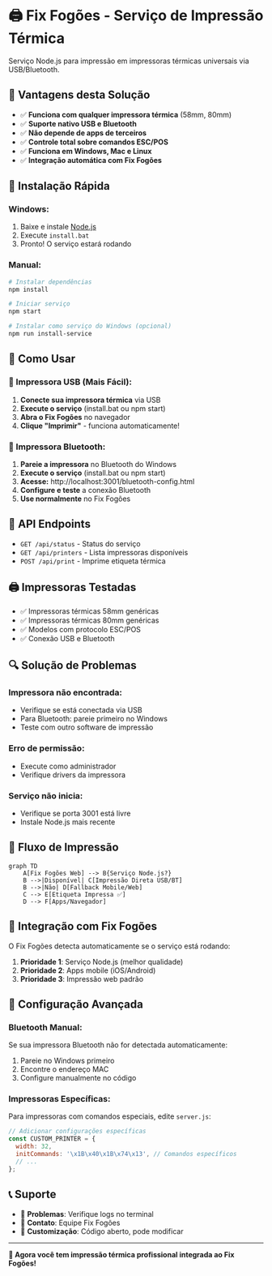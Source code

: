 # 🖨️ Fix Fogões - Serviço de Impressão Térmica

Serviço Node.js para impressão em impressoras térmicas universais via USB/Bluetooth.

## 🎯 **Vantagens desta Solução**

- ✅ **Funciona com qualquer impressora térmica** (58mm, 80mm)
- ✅ **Suporte nativo USB e Bluetooth**
- ✅ **Não depende de apps de terceiros**
- ✅ **Controle total sobre comandos ESC/POS**
- ✅ **Funciona em Windows, Mac e Linux**
- ✅ **Integração automática com Fix Fogões**

## 🚀 **Instalação Rápida**

### **Windows:**
1. Baixe e instale [Node.js](https://nodejs.org/)
2. Execute `install.bat`
3. Pronto! O serviço estará rodando

### **Manual:**
```bash
# Instalar dependências
npm install

# Iniciar serviço
npm start

# Instalar como serviço do Windows (opcional)
npm run install-service
```

## 🔧 **Como Usar**

### **🔌 Impressora USB (Mais Fácil):**
1. **Conecte sua impressora térmica** via USB
2. **Execute o serviço** (install.bat ou npm start)
3. **Abra o Fix Fogões** no navegador
4. **Clique "Imprimir"** - funciona automaticamente!

### **🔵 Impressora Bluetooth:**
1. **Pareie a impressora** no Bluetooth do Windows
2. **Execute o serviço** (install.bat ou npm start)
3. **Acesse:** http://localhost:3001/bluetooth-config.html
4. **Configure e teste** a conexão Bluetooth
5. **Use normalmente** no Fix Fogões

## 📡 **API Endpoints**

- `GET /api/status` - Status do serviço
- `GET /api/printers` - Lista impressoras disponíveis  
- `POST /api/print` - Imprime etiqueta térmica

## 🖨️ **Impressoras Testadas**

- ✅ Impressoras térmicas 58mm genéricas
- ✅ Impressoras térmicas 80mm genéricas
- ✅ Modelos com protocolo ESC/POS
- ✅ Conexão USB e Bluetooth

## 🔍 **Solução de Problemas**

### **Impressora não encontrada:**
- Verifique se está conectada via USB
- Para Bluetooth: pareie primeiro no Windows
- Teste com outro software de impressão

### **Erro de permissão:**
- Execute como administrador
- Verifique drivers da impressora

### **Serviço não inicia:**
- Verifique se porta 3001 está livre
- Instale Node.js mais recente

## 🎯 **Fluxo de Impressão**

```mermaid
graph TD
    A[Fix Fogões Web] --> B{Serviço Node.js?}
    B -->|Disponível| C[Impressão Direta USB/BT]
    B -->|Não| D[Fallback Mobile/Web]
    C --> E[Etiqueta Impressa ✅]
    D --> F[Apps/Navegador]
```

## 📱 **Integração com Fix Fogões**

O Fix Fogões detecta automaticamente se o serviço está rodando:

1. **Prioridade 1**: Serviço Node.js (melhor qualidade)
2. **Prioridade 2**: Apps mobile (iOS/Android)  
3. **Prioridade 3**: Impressão web padrão

## 🔧 **Configuração Avançada**

### **Bluetooth Manual:**
Se sua impressora Bluetooth não for detectada automaticamente:

1. Pareie no Windows primeiro
2. Encontre o endereço MAC
3. Configure manualmente no código

### **Impressoras Específicas:**
Para impressoras com comandos especiais, edite `server.js`:

```javascript
// Adicionar configurações específicas
const CUSTOM_PRINTER = {
  width: 32,
  initCommands: '\x1B\x40\x1B\x74\x13', // Comandos específicos
  // ...
};
```

## 📞 **Suporte**

- 🐛 **Problemas**: Verifique logs no terminal
- 📧 **Contato**: Equipe Fix Fogões
- 🔧 **Customização**: Código aberto, pode modificar

---

**🎉 Agora você tem impressão térmica profissional integrada ao Fix Fogões!**
